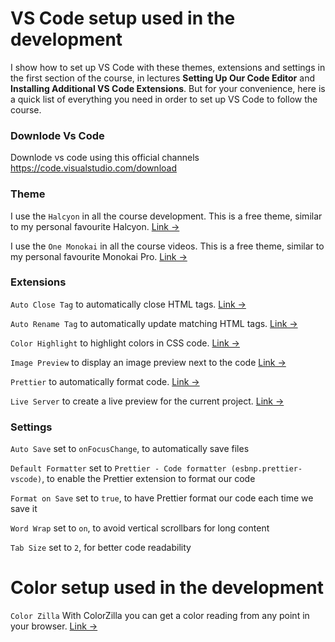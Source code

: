 # VS Code setup used in the development

I show how to set up VS Code with these themes, extensions and settings in the first section of the course, in lectures **Setting Up Our Code Editor** and **Installing Additional VS Code Extensions**. But for your convenience, here is a quick list of everything you need in order to set up VS Code to follow the course.

### Downlode Vs Code

Downlode vs code using this official channels https://code.visualstudio.com/download

### Theme

I use the `Halcyon` in all the course development. This is a free theme, similar to my personal favourite Halcyon. [Link &rarr;](https://marketplace.visualstudio.com/items?itemName=brittanychiang.halcyon-vscode)

I use the `One Monokai` in all the course videos. This is a free theme, similar to my personal favourite Monokai Pro. [Link &rarr;](https://marketplace.visualstudio.com/items?itemName=azemoh.one-monokai)

### Extensions

`Auto Close Tag` to automatically close HTML tags. [Link &rarr;](https://marketplace.visualstudio.com/items?itemName=formulahendry.auto-close-tag)

`Auto Rename Tag` to automatically update matching HTML tags. [Link &rarr;](https://marketplace.visualstudio.com/items?itemName=formulahendry.auto-rename-tag)

`Color Highlight` to highlight colors in CSS code. [Link &rarr;](https://marketplace.visualstudio.com/items?itemName=naumovs.color-highlight)

`Image Preview` to display an image preview next to the code [Link &rarr;](https://marketplace.visualstudio.com/items?itemName=kisstkondoros.vscode-gutter-preview)

`Prettier` to automatically format code. [Link &rarr;](https://marketplace.visualstudio.com/items?itemName=esbenp.prettier-vscode)

`Live Server` to create a live preview for the current project. [Link &rarr;](https://marketplace.visualstudio.com/items?itemName=ritwickdey.LiveServer)

### Settings

`Auto Save` set to `onFocusChange`, to automatically save files

`Default Formatter` set to `Prettier - Code formatter (esbnp.prettier-vscode)`, to enable the Prettier extension to format our code

`Format on Save` set to `true`, to have Prettier format our code each time we save it

`Word Wrap` set to `on`, to avoid vertical scrollbars for long content

`Tab Size` set to `2`, for better code readability

# Color setup used in the development

`Color Zilla` With ColorZilla you can get a color reading from any point in your browser. [Link &rarr;](https://marketplace.visualstudio.com/items?itemName=formulahendry.auto-rename-tag)

